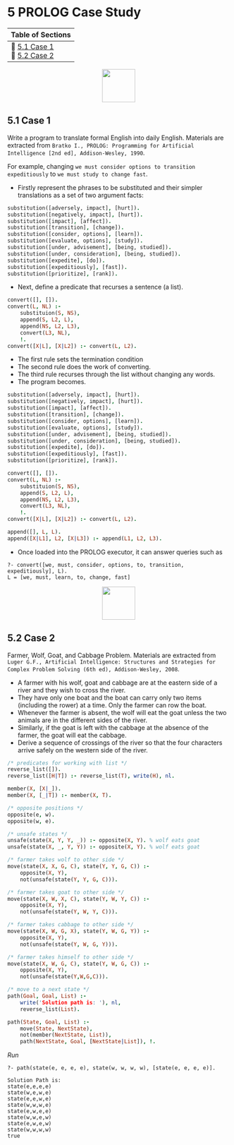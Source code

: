 # 5 PROLOG Case Study

|Table of Sections|
|--|
|:herb:  [5.1 Case 1](https://github.com/bosoninfo/Resource_AI-Prolog-Essential/blob/main/Chapter05/README.md#51-case-1)<br>:herb:  [5.2 Case 2](https://github.com/bosoninfo/Resource_AI-Prolog-Essential/blob/main/Chapter05/README.md#52-case-2)|

<p align="center"><img height="75" src="https://user-images.githubusercontent.com/19381768/227871683-af08b378-b283-470e-8b78-bc05937d585b.png"/></p>

## 5.1 Case 1

Write a program to translate formal English into daily English. Materials are extracted from `Bratko I., PROLOG: Programming for Artificial Intelligence [2nd ed], Addison-Wesley, 1990`.

For example, changing `we must consider options to transition expeditiously` to `we must study to change fast`.

- Firstly represent the phrases to be substituted and their simpler translations as a set of two argument facts:
```prolog
substitution([adversely, impact], [hurt]).
substitution([negatively, impact], [hurt]).
substitution([impact], [affect]).
substitution([transition], [change]).
substitution([consider, options], [learn]).
substitution([evaluate, options], [study]).
substitution([under, advisement], [being, studied]).
substitution([under, consideration], [being, studied]).
substitution([expedite], [do]).
substitution([expeditiously], [fast]).
substitution([prioritize], [rank]).
```

- Next, define a predicate that recurses a sentence (a list).
```prolog
convert([], []).
convert(L, NL) :- 
    substituion(S, NS), 
    append(S, L2, L), 
    append(NS, L2, L3), 
    convert(L3, NL), 
    !.
convert([X|L], [X|L2]) :- convert(L, L2).
```

 - The first rule sets the termination condition
 - The second rule does the work of converting.
 - The third rule recurses through the list without changing any words.
 - The program becomes.
 
```prolog
substitution([adversely, impact], [hurt]).
substitution([negatively, impact], [hurt]).
substitution([impact], [affect]).
substitution([transition], [change]).
substitution([consider, options], [learn]).
substitution([evaluate, options], [study]).
substitution([under, advisement], [being, studied]).
substitution([under, consideration], [being, studied]).
substitution([expedite], [do]).
substitution([expeditiously], [fast]).
substitution([prioritize], [rank]).

convert([], []).
convert(L, NL) :- 
    substituion(S, NS), 
    append(S, L2, L), 
    append(NS, L2, L3), 
    convert(L3, NL), 
    !.
convert([X|L], [X|L2]) :- convert(L, L2).

append([], L, L).
append([X|L1], L2, [X|L3]) :- append(L1, L2, L3). 
```

- Once loaded into the PROLOG executor, it can answer queries such as

```
?- convert([we, must, consider, options, to, transition, expeditiously], L).
L = [we, must, learn, to, change, fast]
```

<p align="center"><img height="75" src="https://user-images.githubusercontent.com/19381768/227871683-af08b378-b283-470e-8b78-bc05937d585b.png"/></p>

## 5.2 Case 2
Farmer, Wolf, Goat, and Cabbage Problem. Materials are extracted from `Luger G.F., Artificial Intelligence: Structures and Strategies
for Complex Problem Solving (6th ed), Addison-Wesley, 2008`.

- A farmer with his wolf, goat and cabbage are at the eastern side of a river and they wish to cross the river.
- They have only one boat and the boat can carry only two items (including the rower) at a time. Only the farmer can row the boat.
- Whenever the farmer is absent, the wolf will eat the goat unless the two animals are in the different sides of the river.
- Similarly, if the goat is left with the cabbage at the absence of the farmer, the goat will eat the cabbage.
- Derive a sequence of crossings of the river so that the four characters arrive safely on the western side of the river.

```prolog
/* predicates for working with list */
reverse_list([]).
reverse_list([H|T]) :- reverse_list(T), write(H), nl.

member(X, [X|_]).
member(X, [_|T]) :- member(X, T).
```
```prolog
/* opposite positions */
opposite(e, w).
opposite(w, e).

/* unsafe states */
unsafe(state(X, Y, Y, _)) :- opposite(X, Y). % wolf eats goat
unsafe(state(X, _, Y, Y)) :- opposite(X, Y). % wolf eats goat
```
```prolog
/* farmer takes wolf to other side */
move(state(X, X, G, C), state(Y, Y, G, C)) :-
    opposite(X, Y),
    not(unsafe(state(Y, Y, G, C))).

/* farmer takes goat to other side */
move(state(X, W, X, C), state(Y, W, Y, C)) :-
    opposite(X, Y),
    not(unsafe(state(Y, W, Y, C))).
```
```prolog
/* farmer takes cabbage to other side */
move(state(X, W, G, X), state(Y, W, G, Y)) :-
    opposite(X, Y), 
    not(unsafe(state(Y, W, G, Y))).

/* farmer takes himself to other side */
move(state(X, W, G, C), state(Y, W, G, C)) :-
    opposite(X, Y),
    not(unsafe(state(Y,W,G,C))).
```
```prolog
/* move to a next state */
path(Goal, Goal, List) :-
    write('Solution path is: '), nl,
    reverse_list(List).

path(State, Goal, List) :-
    move(State, NextState),
    not(member(NextState, List)),
    path(NextState, Goal, [NextState|List]), !.
```

*Run*
```
?- path(state(e, e, e, e), state(w, w, w, w), [state(e, e, e, e)].

Solution Path is:
state(e,e,e,e)
state(w,e,w,e)
state(e,e,w,e)
state(w,w,w,e)
state(e,w,e,e)
state(w,w,e,w)
state(e,w,e,w)
state(w,w,w,w)
true
```
